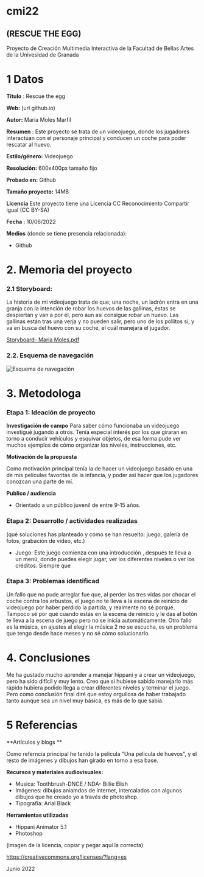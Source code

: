 # cmi22

## (RESCUE THE EGG)

Proyecto de Creación Multimedia Interactiva de la  Facultad de Bellas Artes de la Univesidad de Granada


# 1 Datos 

**Titulo** : Rescue the egg

**Web:**   (url github.io)

**Autor:**  Maria Moles Marfil

**Resumen** : Este proyecto se trata de un videojuego, donde los jugadores interactúan con el personaje principal y conducen un coche para poder rescatar al huevo.

**Estilo/género:**  Videojuego

**Resolución:** 600x400px tamaño fijo

**Probado en:**  Github

**Tamaño proyecto:** 14MB 

**Licencia** Este proyecto tiene una Licencia CC Reconocimiento Compartir igual (CC BY-SA)

**Fecha** : 10/06/2022

**Medios** (donde se tiene presencia relacionada):

- Github



# 2. Memoria del proyecto 

### 2.1 Storyboard: 

La historia de mi videojuego trata de que; una noche, un ladrón entra en una granja con la intención de robar los huevos de las gallinas, éstas se despiertan y van a por él, pero aun así consigue robar un huevo. Las gallinas están tras una verja y no pueden salir, pero uno de los pollitos si, y va en busca del huevo con su coche, el cuál manejará el jugador.

[Storyboard- Maria Moles.pdf](https://github.com/molesmarfil/molesmarfil.github.io/files/8872724/Storyboard-.Maria.Moles.pdf)



### 2.2. Esquema de navegación 

![Esquema de navegación](https://user-images.githubusercontent.com/106830372/172912079-8eb20b06-931d-464f-b047-d05f522d7d48.jpg)



# 3. Metodologa 

### Etapa 1: Ideación de proyecto

**Investigación de campo**
Para saber cómo funcionaba un videojuego investigué jugando a otros.  Tenía especial interés por los que giraran en torno a conducir vehículos y esquivar objetos, de esa forma pude ver muchos ejemplos de cómo organizar los niveles, instrucciones, etc.


**Motivación de la propuesta** 

Como motivación principal tenía la de hacer un videojuego basado en una de mis películas favoritas de la infancia, y poder así hacer que los jugadores conozcan una parte de mí.


**Publico / audiencia**

- Orientado a  un público juvenil de  entre  9-15 años.

### Etapa 2: Desarrollo / actividades realizadas

(qué soluciones has planteado y cómo se han resuelto: juego, galería de fotos, grabación de video, etc.)

- Juego: Este juego comienza con una introducción , después te lleva a un menú, donde puedes elegir jugar, ver los diferentes niveles o  ver los créditos. Siempre que 



### Etapa 3: Problemas identificad

Un fallo que no  pude arreglar fue que, al perder las tres vidas por chocar el coche contra los arbustos, el juego no te lleva a la escena de reinicio de videojuego por haber perdido la partida, y realmente no sé porqué.
Tampoco sé por qué  cuando estás en la escena de reinicio y le das al botón te lleva a la escena de juego  pero no se inicia automáticamente.
Otro fallo es la música,  en ajustes al elegir la música 2 no se escucha, es un problema que tengo desde hace meses y no sé cómo solucionarlo.



# 4. Conclusiones 

Me ha gustado mucho aprender a manejar hippani y a crear un videojuego, pero ha sido difícil y muy lento. Creo que si hubiese sabido manejarlo más rápido hubiera podido llega a crear diferentes niveles y terminar el juego. Pero como conclusión final diré que estoy orgullosa de haber trabajado tanto aunque sea un  nivel muy básica, es más de lo que sabía.



# 5 Referencias 
**Artículos y blogs ** 

Como referncia principal he tenido la película "Una pelicula de huevos", y el resto de imágenes y dibujos han girado en torno a esa base.


**Recursos y materiales audiovisuales:**

* Musica:  Toothbrush-DNCE    /     NDA- Billie Elish
* Imágenes:  dibujos aniamdos de internet, intercalados con algunos dibujos que he creado yo a través de photoshop.
* Tipografía: Arial Black


**Herramientas utilizadas**

- Hippani Animator 5.1
-  Photoshop



(imagen de la licencia, copiar y pegar aquí la correcta)

https://creativecommons.org/licenses/?lang=es

Junio 2022
